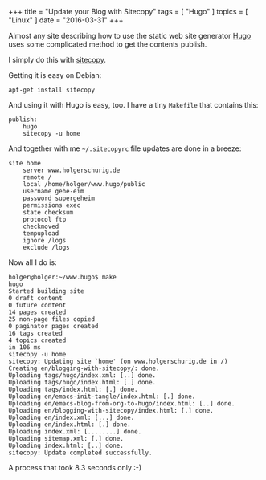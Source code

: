 +++
title = "Update your Blog with Sitecopy"
tags = [ "Hugo" ]
topics = [ "Linux" ]
date = "2016-03-31"
+++

Almost any site describing how to use the static web site generator
[Hugo](http://gohugo.io) uses some complicated method to get the contents
publish.

<!--more-->

I simply do this with [sitecopy](http://www.manyfish.co.uk/sitecopy/).

Getting it is easy on Debian:

```none
apt-get install sitecopy
```

And using it with Hugo is easy, too. I have a tiny `Makefile`
that contains this:

```none
publish:
	hugo
	sitecopy -u home
```

And together with me `~/.sitecopyrc` file updates are done in a breeze:

```none
site home
	server www.holgerschurig.de
	remote /
	local /home/holger/www.hugo/public
	username gehe-eim
	password supergeheim
	permissions exec
	state checksum
	protocol ftp
	checkmoved
	tempupload
	ignore /logs
	exclude /logs
```

Now all I do is:

```none
holger@holger:~/www.hugo$ make
hugo
Started building site
0 draft content
0 future content
14 pages created
25 non-page files copied
0 paginator pages created
16 tags created
4 topics created
in 106 ms
sitecopy -u home
sitecopy: Updating site `home' (on www.holgerschurig.de in /)
Creating en/blogging-with-sitecopy/: done.
Uploading tags/hugo/index.xml: [..] done.
Uploading tags/hugo/index.html: [.] done.
Uploading tags/index.html: [.] done.
Uploading en/emacs-init-tangle/index.html: [.] done.
Uploading en/emacs-blog-from-org-to-hugo/index.html: [..] done.
Uploading en/blogging-with-sitecopy/index.html: [.] done.
Uploading en/index.xml: [...] done.
Uploading en/index.html: [.] done.
Uploading index.xml: [........] done.
Uploading sitemap.xml: [.] done.
Uploading index.html: [..] done.
sitecopy: Update completed successfully.

```

A process that took 8.3 seconds only :-)
